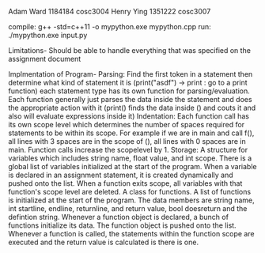 Adam Ward 1184184 cosc3004
Henry Ying 1351222 cosc3007

compile:
g++ -std=c++11 -o mypython.exe mypython.cpp
run:
./mypython.exe input.py

Limitations-
Should be able to handle everything that was specified on the assignment document

Implmentation of Program-
	Parsing: Find the first token in a statement then determine what kind of statement it is (print("asdf") -> print : go to a print function)
		 each statement type has its own function for parsing/evaluation. Each function generally just parses the data inside the statement and
		 does the appropriate action with it (print() finds the data inside () and couts it and also will evaluate expressions inside it)
	Indentation: Each function call has its own scope level which determines the number of spaces required for statements to be within its scope.
 		     For example if we are in main and call f(), all lines with 3 spaces are in the scope of (), all lines with 0 spaces are in main. 
  		     Function calls increase the scopelevel by 1.
	Storage: A structure for variables which includes string name, float value, and int scope. There is a global list of variables initialized at
		 the start of the program. When a variable is declared in an assignment statement, it is created dynamically and pushed onto the list.
		 When a function exits scope, all variables with that function's scope level are deleted.
		 A class for functions. A list of functions is initialized at the start of the program.
		 The data members are string name, int startline, endline, returnline, and return value, bool doesreturn and the
		 defintion string. Whenever a function object is declared, a bunch of functions initialize its data. The function object is pushed onto the list.
		 Whenever a function is called, the statements within the function scope are executed and the return value is calculated is there is one.